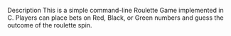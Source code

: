 Description
This is a simple command-line Roulette Game implemented in C. Players can place bets on Red, Black, or Green numbers and guess the outcome of the roulette spin.
